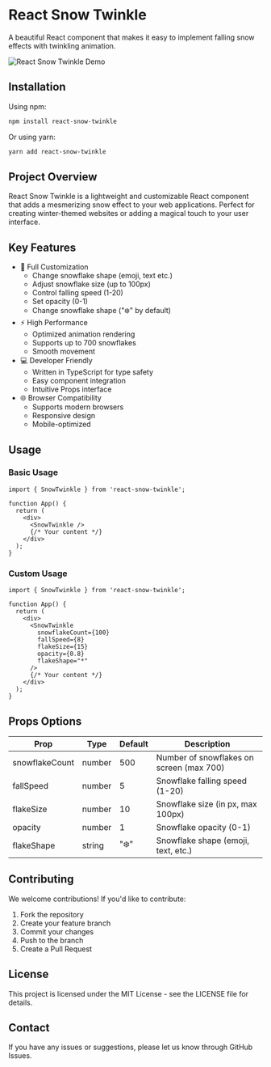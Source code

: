# React Snow Twinkle

A beautiful React component that makes it easy to implement falling snow effects with twinkling animation.

![React Snow Twinkle Demo](https://hellohailie.github.io/react-snow-twinkle/examples/demo.gif)

## Installation

Using npm:

```bash
npm install react-snow-twinkle
```

Or using yarn:

```bash
yarn add react-snow-twinkle
```

## Project Overview

React Snow Twinkle is a lightweight and customizable React component that adds a mesmerizing snow effect to your web applications. Perfect for creating winter-themed websites or adding a magical touch to your user interface.

## Key Features

- 🎨 Full Customization
  - Change snowflake shape (emoji, text etc.)
  - Adjust snowflake size (up to 100px)
  - Control falling speed (1-20)
  - Set opacity (0-1)
  - Change snowflake shape ("❄️" by default)
- ⚡ High Performance
  - Optimized animation rendering
  - Supports up to 700 snowflakes
  - Smooth movement
- 💻 Developer Friendly
  - Written in TypeScript for type safety
  - Easy component integration
  - Intuitive Props interface
- 🌐 Browser Compatibility
  - Supports modern browsers
  - Responsive design
  - Mobile-optimized

## Usage

### Basic Usage

```tsx
import { SnowTwinkle } from 'react-snow-twinkle';

function App() {
  return (
    <div>
      <SnowTwinkle />
      {/* Your content */}
    </div>
  );
}
```

### Custom Usage

```tsx
import { SnowTwinkle } from 'react-snow-twinkle';

function App() {
  return (
    <div>
      <SnowTwinkle
        snowflakeCount={100}
        fallSpeed={8}
        flakeSize={15}
        opacity={0.8}
        flakeShape="*"
      />
      {/* Your content */}
    </div>
  );
}
```

## Props Options

| Prop | Type | Default | Description |
|------|------|---------|-------------|
| snowflakeCount | number | 500 | Number of snowflakes on screen (max 700) |
| fallSpeed | number | 5 | Snowflake falling speed (1-20) |
| flakeSize | number | 10 | Snowflake size (in px, max 100px) |
| opacity | number | 1 | Snowflake opacity (0-1) |
| flakeShape | string | "❄️" | Snowflake shape (emoji, text, etc.) |

## Contributing

We welcome contributions! If you'd like to contribute:

1. Fork the repository
2. Create your feature branch
3. Commit your changes
4. Push to the branch
5. Create a Pull Request

## License

This project is licensed under the MIT License - see the LICENSE file for details.

## Contact

If you have any issues or suggestions, please let us know through GitHub Issues.
